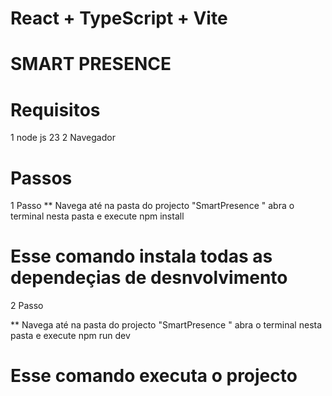 # React + TypeScript + Vite

# SMART PRESENCE

# Requisitos

1 node js 23
2 Navegador

# Passos

1 Passo
\*\* Navega até na pasta do projecto "SmartPresence " abra o terminal nesta pasta e execute
npm install

# Esse comando instala todas as dependeçias de desnvolvimento

2 Passo

\*\* Navega até na pasta do projecto "SmartPresence " abra o terminal nesta pasta e execute
npm run dev

# Esse comando executa o projecto
